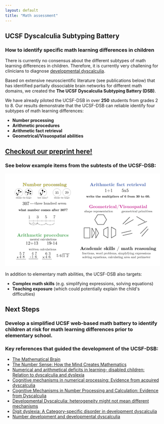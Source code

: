 ```yaml
---
layout: default
title: "Math assessment"
---
```

## UCSF Dyscalculia Subtyping Battery

### How to identify specific math learning differences in children

There is currently no consensus about the different subtypes of math learning differences in children. Therefore, it is currently very challening for clinicians to diagnose [developmental dyscalculia](/dyscalculia).

Based on extensive neuroscientific literature (see publications below) that has identified partially dissociable brain networks for different math domains, we created the **The UCSF Dyscalculia Subtyping Battery (DSB)**. 


We have already piloted the UCSF-DSB in over **250** students from grades 2 to 8. Our results demonstrate that the UCSF-DSB can reliable identify four subtypes of math learning differences:

* **Number processing**
* **Arithmetic procedures**
* **Arithmetic fact retrieval**
* **Geometrical/Visuospatial abilities**

## [Checkout our preprint here!](https://assets.researchsquare.com/files/rs-1922020/v1_covered.pdf?c=1663797842) 

### See below example items from the subtests of the UCSF-DSB:

<img src="math_battery2_03.png" width="1000">

In addition to elementary math abilities, the UCSF-DSB also targets:

* **Complex math skills** (e.g. simplifying expressions, solving equations)
* **Teaching exposure** (which could potentially explain the child's difficulties)

## Next Steps

### Develop a simplified UCSF web-based math battery to identify children at risk for math learning differences prior to elementary school.  


### Key references that guided the development of the UCSF-DSB:

* [The Mathematical Brain](butterworth_1999.pdf)
* [The Number Sense: How the Mind Creates Mathematics](dehaene_1997.pdf)
* [Numerical and arithmetical deficits in learning- disabled children: Relation to dyscalculia and dyslexia](geary_and_howard_2001.pdf)
* [Cognitive mechanisms in numerical processing: Evidence from acquired dyscalculia](mccloskey_1992.pdf)
* [Cognitive Mechanisms in Number Processing and Calculation: Evidence from Dyscalculia](mccloskey_1985.pdf)
* [Developmental Dyscalculia: heterogeneity might not mean different mechanisms](rubinstein_and_henik.pdf)
* [Digit dyslexia: A Category-specific disorder in development dyscalculia](temple_1989.pdf)
* [Number development and developmental dyscalculia](vonaster_and_shalev.pdf)


